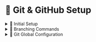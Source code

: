 # 🔧 Git & GitHub Setup

<details>
<summary>🚀 Initial Setup</summary>
<br/>
  
```bash
git init
git branch -M main
git add .
git commit -m "Initial commit"
git remote add origin https://github.com/divyanshu-dugar/repo-name.git
git push -u origin main  # future pushes can use just: git push
````

</details>

<details>
<summary>🌿 Branching Commands</summary>
<br/>
  
```bash
git branch                    # view branches
git branch -m main            # rename current branch to main
git checkout main             # switch to main branch
# OR
git switch main
```

</details>

<details>
<summary>👤 Git Global Configuration</summary>
<br/>
  
```bash
git config --global user.name "Your Name"
git config --global user.email "your@email.com"
```

</details>
<br/>
